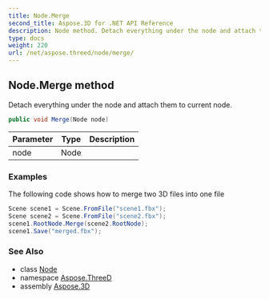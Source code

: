 ```yaml
---
title: Node.Merge
second_title: Aspose.3D for .NET API Reference
description: Node method. Detach everything under the node and attach them to current node
type: docs
weight: 220
url: /net/aspose.threed/node/merge/
---
```

## Node.Merge method

Detach everything under the node and attach them to current node.

```csharp
public void Merge(Node node)
```

| Parameter | Type | Description |
| --- | --- | --- |
| node | Node |  |

### Examples

The following code shows how to merge two 3D files into one file

```csharp
Scene scene1 = Scene.FromFile("scene1.fbx");
Scene scene2 = Scene.FromFile("scene2.fbx");
scene1.RootNode.Merge(scene2.RootNode);
scene1.Save("merged.fbx");
```

### See Also

* class [Node](../)
* namespace [Aspose.ThreeD](../../../aspose.threed/)
* assembly [Aspose.3D](../../../)



